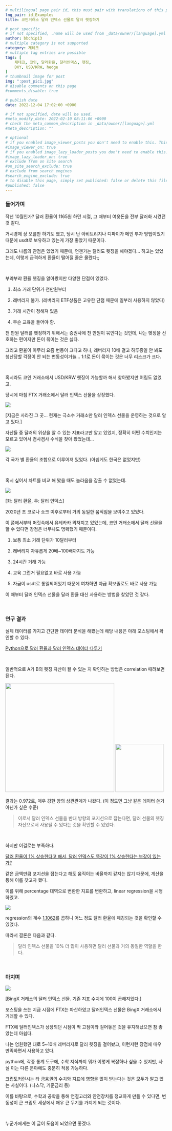 ```yaml
---
# multilingual page pair id, this must pair with translations of this page. (This name must be unique)
lng_pair: id_Examples
title: 코인거래소 달러 인덱스 선물로 달러 헷징하기 

# post specific
# if not specified, .name will be used from _data/owner/[language].yml
author: bbchip13
# multiple category is not supported
category: 재테크
# multiple tag entries are possible
tags: [
    재테크, 코인, 달러환율, 달러인덱스, 헷징, 
    DXY, USD/KRW, hedge
]
# thumbnail image for post
img: ":post_pic1.jpg"
# disable comments on this page
#comments_disable: true

# publish date
date: 2022-12-04 17:02:00 +0900

# if not specified, date will be used.
#meta_modify_date: 2022-02-10 08:11:06 +0900
# check the meta_common_description in _data/owner/[language].yml
#meta_description: ""

# optional
# if you enabled image_viewer_posts you don't need to enable this. This is only if image_viewer_posts = false
#image_viewer_on: true
# if you enabled image_lazy_loader_posts you don't need to enable this. This is only if image_lazy_loader_posts = false
#image_lazy_loader_on: true
# exclude from on site search
#on_site_search_exclude: true
# exclude from search engines
#search_engine_exclude: true
# to disable this page, simply set published: false or delete this file
#published: false
---
```


### 들어가며

작년 10월인가? 달러 환율이 1165원 하던 시절, 그 때부터 여윳돈을 전부 달러화 시켰던 것 같다. 

거시경제 상 오를만 하기도 했고, 당시 난 아비트리지나 디파이가 메인 투자 방법이었기 때문에 usdt로 보유하고 있는게 가장 좋았기 때문이다.

그래도 나름의 관점은 있었기 때문에, 언젠가는 달러도 헷징을 해야겠다... 하고는 있었는데, 이렇게 급격하게 환율이 떨어질 줄은 몰랐다;;

<br>

부랴부랴 환율 헷징을 알아봤지만 다양한 단점이 있었다.

1. 최소 거래 단위가 천만원부터

2. 레버리지 불가. (레버리지 ETF상품은 고유한 단점 때문에 일부러 사용하지 않았다)

3. 거래 시간이 정해져 있음

4. 무슨 교육을 들어야 함.

천 만원 달러를 헷징하기 위해서는 증권사에 천 만원이 묶인다는 것인데, 나는 헷징을 선호하는 편이지만 돈이 묶이는 것은 싫다.

그리고 환율이 아무리 요즘 변동이 크다고 하나, 레버리지 10배 걸고 하루종일 안 봐도 청산당할 걱정이 안 되는 변동성이거늘... 1:1로 돈이 묶이는 것은 너무 리스크가 크다.

<br>

혹시라도 코인 거래소에서 USD/KRW 헷징이 가능할까 해서 찾아봤지만 어림도 없었고.

당시에 마침 FTX 거래소에서 달러 인덱스 선물을 상장했다.

![](../assets/img/posts/2022-12-04-use_dxy_instead_of_usdkrw/2022-12-04-22-35-54-image.png)

[지금은 사라진 그 곳... 현재는 극소수 거래소만 달러 인덱스 선물을 운영하는 것으로 알고 있다.]

자산들 중 달러의 위상을 알 수 있는 지표라고만 알고 있었지, 정확히 어떤 수치인지는 모르고 있어서 겸사겸사 수식을 찾아 봤었는데...

![](../assets/img/posts/2022-12-04-use_dxy_instead_of_usdkrw/2022-12-04-22-40-39-image.png)

각 국가 별 환율의 조합으로 이루어져 있었다. (아쉽게도 한국은 없었지만)

<br>

혹시 싶어서 차트를 비교 해 봤을 때도 놀라움을 감출 수 없었는데.

![](../assets/img/posts/2022-12-04-use_dxy_instead_of_usdkrw/2022-12-04-22-46-22-image.png)

[좌: 달러 환율, 우: 달러 인덱스]

2020년 초 코로나 쇼크 이후로부터 거의 동일한 움직임을 보여주고 있었다.

이 쯤에서부터 머릿속에서 유레카카 외쳐지고 있었는데, 코인 거래소에서 달러 선물을 할 수 있다면 장점은 너무나도 명확했기 때문이다.

1. 보통 최소 거래 단위가 10달러부터

2. 레버리지 자유롭게 20배~100배까지도 가능

3. 24시간 거래 가능

4. 교육 그런거 필요없고 바로 사용 가능

5. 자금이 usdt로 통일되어있기 때문에 여차하면 자급 확보줄로도 바로 사용 가능

이 때부터 달러 인덱스 선물을 달러 환율 대신 사용하는 방법을 찾았던 것 같다.

<br>

### 연구 결과

실제 데이터를 가지고 간단한 데이터 분석을 해봤는데 해당 내용은 아래 포스팅에서 확인할 수 있다.

[Python으로 달러 환율과 달러 인덱스 데이터 다루기](/posts/2022-12-02-usdkrw_dxy_coding)

<br>

일반적으로 A가 B의 헷징 자산이 될 수 있는 지 확인하는 방법은 correlation 때려보면 된다.

<img title="" src="../assets/img/posts/2022-12-04-use_dxy_instead_of_usdkrw/2022-12-05-01-58-47-image.png" alt="" width="340">  <img title="" src="../assets/img/posts/2022-12-02-usdkrw_dxy_coding/2022-12-02-22-09-53-image.png" alt="" width="150">

결과는 0.972로, 매우 강한 양의 상관관계가 나왔다. (이 정도면 그냥 같은 데이터 쓴거 아닌가 싶은 수준)

> 이로서 달러 인덱스 선물을 반대 방향의 포지션으로 잡는다면, 달러 선물의 헷징자산으로서 사용될 수 있다는 것을 확인할 수 있었다. 

<br>

하지만 이걸로는 부족하다.

<u>달러 환율이 1% 상승한다고 해서, 달러 인덱스도 똑같이 1% 상승한다는 보장이 있는가?</u>

같은 금액만큼 포지션을 잡는다고 해도 움직이는 비율까지 같지는 않기 때문에, 계산을 통해 이를 찾고자 했다.

이를 위해 percentage 대역으로 변환한 지표를 변환하고, linear regression을 시행하였고.

![](../assets/img/posts/2022-12-02-usdkrw_dxy_coding/2022-12-03-04-02-47-image.png)

regression의 계수 <u>1.1062</u>를 곱하니 어느 정도 달러 환율에 페깅되는 것을 확인할 수 있었다.

따라서 결론은 다음과 같다.

> 달러 인덱스 선물을 10% 더 많이 사용하면 달러 선물과 거의 동일한 역할을 한다.

<br>

### 마치며

![](../assets/img/posts/2022-12-04-use_dxy_instead_of_usdkrw/2022-12-05-02-55-40-image.png)

[BingX 거래소의 달러 인덱스 선물. 기존 지표 수치에 100이 곱해져있다.]

포스팅을 쓰는 지금 시점에 FTX는 파산하였고 달러인덱스 선물은 BingX 거래소에서 거래할 수 있다.

FTX에 달러인덱스가 상장되던 시점이 딱 고점이라 걸어놓은 것을 유지해놨으면 참 좋았는데 아쉽다.

나는 염원했던 대로 5~10배 레버리지로 달러 헷징을 걸어놨고, 이런저런 장점에 매우 만족하면서 사용하고 있다.

python에, 각종 통계 도구에, 수학 지식까지 뭐가 이렇게 복잡하나 싶을 수 있지만, 사실 이는 다른 분야에도 충분히 적용 가능하다.

크립토커런시는 타 금융권의 수치와 지표에 영향을 많이 받는다는 것은 모두가 알고 있는 사실이다. (나스닥, 기준금리 등)

이를 바탕으로, 수학과 공학을 통해 연결고리와 안전장치를 정교하게 만들 수 있다면, 변동성이 큰 크립토 세상에서 매우 큰 무기를 가지게 되는 것이다.

<br>

누군가에게는 이 글이 도움이 되었으면 좋겠다.